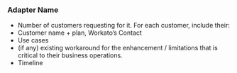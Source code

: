 ### Adapter Name
* Number of customers requesting for it. For each customer, include their:
* Customer name + plan, Workato’s Contact
* Use cases
* (if any) existing workaround for the enhancement / limitations that is critical to their business operations.
* Timeline
